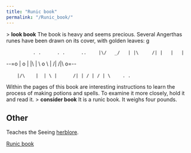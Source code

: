 ```yaml
---
title: "Runic book"
permalink: "/Runic_book/"
---
```


\> **look book**
The book is heavy and seems precious. Several Angerthas runes have
been
drawn on its cover, with golden leaves:
<nowiki>g

`          . .      . .      ..`
`    |\/   _/   | |\     /| |   |   |`

--=o \| o \| \|\\ \| \\ o \\ \| /\| /\|\\ o=--

`    |/\    |  | \ |      /| | / | / | \`
`    . .`

</pre>

Within the pages of this book are interesting instructions to learn
the
process of making potions and spells. To examine it more closely, hold
it
and read it.
\> **consider book**
It is a runic book.
It weighs four pounds.

## Other

Teaches the Seeing [herblore](herblore "wikilink").

[Runic book](Category:_Miscellaneous_equipment "wikilink")